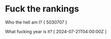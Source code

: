 # Fuck the rankings

Who the hell am I?
{ 5030707 }

What fucking year is it?
[ 2024-07-21T04:00:00Z ]
